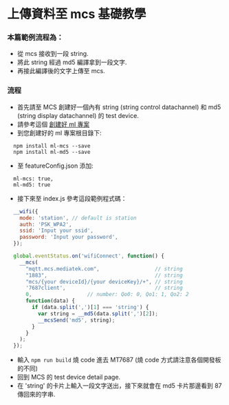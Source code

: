 # 上傳資料至 mcs 基礎教學

### 本篇範例流程為：

* 從 mcs 接收到一段 string.
* 將此 string 經過 md5 編譯拿到一段文字.
* 再接此編譯後的文字上傳至 mcs.

### 流程
* 首先請至 MCS 創建好一個內有 string (string control datachannel) 和 md5 (string display datachannel) 的 test device.
* 請參考這個 [創建好 ml 專案](https://iamblue.gitbooks.io/microlattice-js-for-linkit-rtos/content/zh-TW/intro/create.html)
* 到您創建好的 ml 專案根目錄下:
```
  npm install ml-mcs --save
  npm install ml-md5 --save
```
* 至 featureConfig.json 添加:
```
  ml-mcs: true,
  ml-md5: true
```
* 接下來至 index.js 參考這段範例程式碼：

``` js
  __wifi({
    mode: 'station', // default is station
    auth: 'PSK_WPA2',
    ssid: 'Input your ssid',
    password: 'Input your password',
  });

  global.eventStatus.on('wifiConnect', function() {
    __mcs(
      "mqtt.mcs.mediatek.com",                  // string
      "1883",                                   // string
      "mcs/{your deviceId}/{your deviceKey}/+", // string
      '7687client',                             // string
      0,                  // number: Qo0: 0, Qo1: 1, Qo2: 2
      function(data) {
        if (data.split(',')[1] === 'string') {
          var string = __md5(data.split(',')[2]);
          __mcsSend('md5', string);
        }
      }
    );
  });

```
* 輸入 `npm run build` 燒 code 進去 MT7687 (燒 code 方式請注意各個開發板的不同)
* 回到 MCS 的 test device detail page.
* 在 'string' 的卡片上輸入一段文字送出，接下來就會在 md5 卡片那邊看到 87 傳回來的字串.